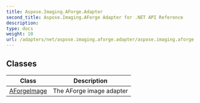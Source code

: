 ```yaml
---
title: Aspose.Imaging.AForge.Adapter
second_title: Aspose.Imaging.AForge Adapter for .NET API Reference
description: 
type: docs
weight: 10
url: /adapters/net/aspose.imaging.aforge.adapter/aspose.imaging.aforge.adapter/
---
```



## Classes

| Class | Description |
| --- | --- |
| [AForgeImage](./aforgeimage/) | The AForge image adapter |


